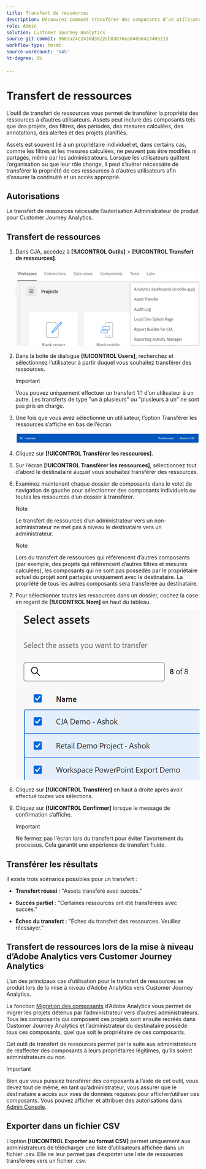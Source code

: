 ```yaml
---
title: Transfert de ressources
description: Découvrez comment transférer des composants d’un utilisateur à un autre
role: Admin
solution: Customer Journey Analytics
source-git-commit: 9663a24c2430d3822cb83876ea048b6423405215
workflow-type: tm+mt
source-wordcount: '545'
ht-degree: 0%

---
```



# Transfert de ressources

L’outil de transfert de ressources vous permet de transférer la propriété des ressources à d’autres utilisateurs. Assets peut inclure des composants tels que des projets, des filtres, des périodes, des mesures calculées, des annotations, des alertes et des projets planifiés.

Assets est souvent lié à un propriétaire individuel et, dans certains cas, comme les filtres et les mesures calculées, ne peuvent pas être modifiés ni partagés, même par les administrateurs. Lorsque les utilisateurs quittent l’organisation ou que leur rôle change, il peut s’avérer nécessaire de transférer la propriété de ces ressources à d’autres utilisateurs afin d’assurer la continuité et un accès approprié.

## Autorisations

Le transfert de ressources nécessite l’autorisation Administrateur de produit pour Customer Journey Analytics.

## Transfert de ressources

1. Dans CJA, accédez à **[!UICONTROL Outils]** > **[!UICONTROL Transfert de ressources]**.

   ![Élément de menu Transfert de ressources](/help/tools/asset-transfer/assets/asset-transfer.png)

1. Dans la boîte de dialogue **[!UICONTROL Users]**, recherchez et sélectionnez l’utilisateur à partir duquel vous souhaitez transférer des ressources.

   >[!IMPORTANT]
   >
   >Vous pouvez uniquement effectuer un transfert 1:1 d’un utilisateur à un autre. Les transferts de type &quot;un à plusieurs&quot; ou &quot;plusieurs à un&quot; ne sont pas pris en charge.


1. Une fois que vous avez sélectionné un utilisateur, l’option Transférer les ressources s’affiche en bas de l’écran.

   ![option de menu](/help/tools/asset-transfer/assets/after-selection.png)

1. Cliquez sur **[!UICONTROL Transférer les ressources]**.

1. Sur l’écran **[!UICONTROL Transférer les ressources]**, sélectionnez tout d’abord le destinataire auquel vous souhaitez transférer des ressources.

1. Examinez maintenant chaque dossier de composants dans le volet de navigation de gauche pour sélectionner des composants individuels ou toutes les ressources d’un dossier à transférer.

   >[!NOTE]
   >
   >Le transfert de ressources d’un administrateur vers un non-administrateur ne met pas à niveau le destinataire vers un administrateur.


   >[!NOTE]
   >
   >    Lors du transfert de ressources qui référencent d’autres composants (par exemple, des projets qui référencent d’autres filtres et mesures calculées), les composants qui ne sont pas possédés par le propriétaire actuel du projet sont partagés uniquement avec le destinataire. La propriété de tous les autres composants sera transférée au destinataire.

1. Pour sélectionner _toutes les_ ressources dans un dossier, cochez la case en regard de **[!UICONTROL Nom]** en haut du tableau.

   ![sélectionner les ressources à transférer](/help/tools/asset-transfer/assets/select-assets.png)

1. Cliquez sur **[!UICONTROL Transférer]** en haut à droite après avoir effectué toutes vos sélections.

1. Cliquez sur **[!UICONTROL Confirmer]** lorsque le message de confirmation s’affiche.

   >[!IMPORTANT]
   >
   >Ne fermez pas l&#39;écran lors du transfert pour éviter l&#39;avortement du processus. Cela garantit une expérience de transfert fluide.

## Transférer les résultats

Il existe trois scénarios possibles pour un transfert :

- **Transfert réussi** : &quot;Assets transféré avec succès.&quot;

- **Succès partiel** : &quot;Certaines ressources ont été transférées avec succès.&quot;

- **Échec du transfert** : &quot;Échec du transfert des ressources. Veuillez réessayer.&quot;

## Transfert de ressources lors de la mise à niveau d’Adobe Analytics vers Customer Journey Analytics

L’un des principaux cas d’utilisation pour le transfert de ressources se produit lors de la mise à niveau d’Adobe Analytics vers Customer Journey Analytics.

La fonction [Migration des composants](https://experienceleague.adobe.com/en/docs/analytics/admin/admin-tools/component-migration/component-migration) d’Adobe Analytics vous permet de migrer les projets détenus par l’administrateur vers d’autres administrateurs. Tous les composants qui composent ces projets sont ensuite recréés dans Customer Journey Analytics et l’administrateur du destinataire possède tous ces composants, quel que soit le propriétaire de ces composants.

Cet outil de transfert de ressources permet par la suite aux administrateurs de réaffecter des composants à leurs propriétaires légitimes, qu’ils soient administrateurs ou non.

>[!IMPORTANT]
>
>Bien que vous puissiez transférer des composants à l’aide de cet outil, vous devez tout de même, en tant qu’administrateur, vous assurer que le destinataire a accès aux vues de données requises pour afficher/utiliser ces composants. Vous pouvez afficher et attribuer des autorisations dans [Admin Console](https://helpx.adobe.com/fr/enterprise/using/admin-console.html).

## Exporter dans un fichier CSV

L’option **[!UICONTROL Exporter au format CSV]** permet uniquement aux administrateurs de télécharger une liste d’utilisateurs affichée dans un fichier .csv. Elle ne leur permet pas d’exporter une liste de ressources transférées vers un fichier .csv.

<!---## Unknown users

All previously deleted users appear under one unknown user entry, along with all their orphan components. These components can be transferred to a new recipient. This feature will be available in January.-->